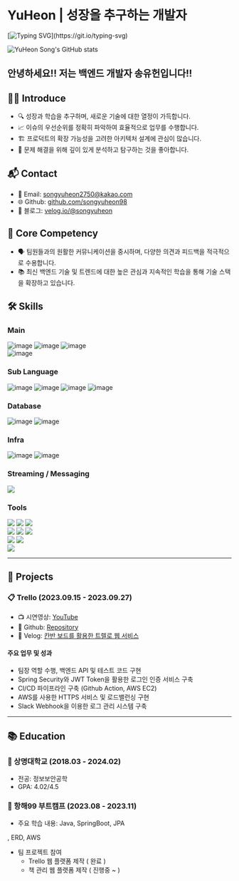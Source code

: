 # YuHeon | 성장을 추구하는 개발자

[![Typing SVG](https://readme-typing-svg.demolab.com?font=Fira+Code&weight=600&pause=700&color=C03BF7&center=true&random=false&width=1000&lines=Nice+to+meet+you!!;My+name+is+Song+Yuheon%2C+and+I+am+a+backend+developer+who+always+pursues+growth!!)](https://git.io/typing-svg)

![YuHeon Song's GitHub stats](https://github-readme-stats.vercel.app/api?username=songyuheon98&show_icons=true&theme=radical)

## 안녕하세요!! 저는 백엔드 개발자 송유헌입니다!!

## 🙋‍♂️ Introduce

- 🔍 성장과 학습을 추구하며, 새로운 기술에 대한 열정이 가득합니다.
- 📈 이슈의 우선순위를 정확히 파악하여 효율적으로 업무를 수행합니다.
- 🏗️ 프로덕트의 확장 가능성을 고려한 아키텍처 설계에 관심이 많습니다.
- 🧐 문제 해결을 위해 깊이 있게 분석하고 탐구하는 것을 좋아합니다.


## 📬 Contact

- 📧 Email: [songyuheon2750@kakao.com](mailto:songyuheon2750@kakao.com)
- 🌐 Github: [github.com/songyuheon98](https://github.com/songyuheon98/)
- 📝 블로그: [velog.io/@songyuheon](https://velog.io/@songyuheon)
    
  
 
## 💪 Core Competency

- 🗣️ 팀원들과의 원활한 커뮤니케이션을 중시하며, 다양한 의견과 피드백을 적극적으로 수용합니다.
- 📚 최신 백엔드 기술 및 트렌드에 대한 높은 관심과 지속적인 학습을 통해 기술 스택을 확장하고 있습니다.

## 🛠 Skills
### Main
![image](https://github.com/songyuheon98/songyuheon98/assets/140541167/9e4aa00e-a616-44c2-8380-d53ee2ba8fd3)
![image](https://github.com/songyuheon98/songyuheon98/assets/140541167/77936a3d-819c-4586-bcb5-722c106b82ca)
![image](https://github.com/songyuheon98/songyuheon98/assets/140541167/274bd6ac-fa75-4dfc-960b-515899da417c)<br>
![image](https://github.com/songyuheon98/songyuheon98/assets/140541167/a6aa3787-c970-49e3-a441-51aa63b8a0e4)


### Sub Language
![image](https://github.com/songyuheon98/songyuheon98/assets/140541167/a7e83447-0431-4364-a36d-7af5bb45855a)
![image](https://github.com/songyuheon98/songyuheon98/assets/140541167/e51e0345-c47c-492d-84d6-9758c4c81c86)
![image](https://github.com/songyuheon98/songyuheon98/assets/140541167/8c4fb995-7406-4f9f-919d-f6708c690e1a)
![image](https://github.com/songyuheon98/songyuheon98/assets/140541167/ecd4d5bc-2e35-42be-8426-a495eeb647bc)

### Database
![image](https://github.com/songyuheon98/songyuheon98/assets/140541167/5c11b466-682a-4840-9bd9-0fa56581601c)
![image](https://github.com/songyuheon98/songyuheon98/assets/140541167/9b391039-020f-4756-b2e9-847f3ea439b8)


### Infra
![image](https://github.com/songyuheon98/songyuheon98/assets/140541167/8705dafb-ab63-46fa-b904-061b9a45f0c9)
![image](https://github.com/songyuheon98/songyuheon98/assets/140541167/928c247e-aab5-45ca-9395-c435db61ff64)

### Streaming / Messaging
<img src="https://img.shields.io/badge/Apache Kafka-231F20?style=for-the-badge&logo=Apache Kafka&logoColor=white"><br>

### Tools
<div>

<img src="https://img.shields.io/badge/GitHub-181717?style=for-the-badge&logo=GitHub&logoColor=white">
<img src="https://img.shields.io/badge/Git-181717?style=for-the-badge&logo=Git&logoColor=white">
<img src="https://img.shields.io/badge/GitHub Actions-181717?style=for-the-badge&logo=GitHub Actions&logoColor=white"><br>
<img src="https://img.shields.io/badge/Junit5-25A162?style=for-the-badge&logo=Junit5&logoColor=white">
<img src="https://img.shields.io/badge/Apache JMeter-D22128?style=for-the-badge&logo=Apache JMeter&logoColor=white">
<img src="https://img.shields.io/badge/Postman-FF6C37?style=for-the-badge&logo=Postman&logoColor=white"><br>
<img src="https://img.shields.io/badge/Slack-4A154B?style=for-the-badge&logo=Slack&logoColor=white">
<img src="https://img.shields.io/badge/Notion-000000?style=for-the-badge&logo=Notion&logoColor=white"><br>


<img src="https://img.shields.io/badge/IntelliJ IDEA-000000?style=for-the-badge&logo=IntelliJ IDEA&logoColor=white">

    
</div>





---

## 📁 Projects

### 📋 Trello (2023.09.15 - 2023.09.27)
- 📺 시연영상: [YouTube](https://www.youtube.com/watch?v=u5If0C-5LOY&t=13s)
- 🐙 Github: [Repository](https://github.com/songyuheon98/SpecialtyProjects)
- 📖 Velog: [칸반 보드를 활용한 트렐로 웹 서비스](https://velog.io/@songyuheon/칸반-보드를-활용한-트렐로-웹-서비스)

#### 주요 업무 및 성과
- 팀장 역할 수행, 백엔드 API 및 테스트 코드 구현
- Spring Security와 JWT Token을 활용한 로그인 인증 서비스 구축
- CI/CD 파이프라인 구축 (Github Action, AWS EC2)
- AWS를 사용한 HTTPS 서비스 및 로드밸런싱 구현
- Slack Webhook을 이용한 로그 관리 시스템 구축

---

## 📚 Education

### 🏫 상명대학교 (2018.03 - 2024.02)
- 전공: 정보보안공학
- GPA: 4.02/4.5

### 🚀 항해99 부트캠프 (2023.08 - 2023.11)
- 주요 학습 내용: Java, SpringBoot, JPA

, ERD, AWS
- 팀 프로젝트 참여
    - Trello 웹 플랫폼 제작 ( 완료 ) 
    - 책 관리 웹 플랫폼 제작 ( 진행중 ~ )
